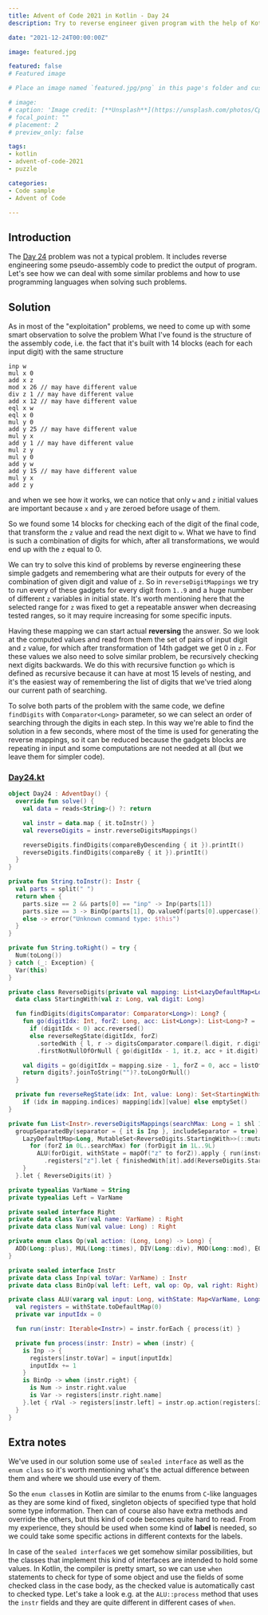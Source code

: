 ```yaml
---
title: Advent of Code 2021 in Kotlin - Day 24
description: Try to reverse engineer given program with the help of Kotlin language.

date: "2021-12-24T00:00:00Z"

image: featured.jpg

featured: false
# Featured image

# Place an image named `featured.jpg/png` in this page's folder and customize its options here.

# image:
# caption: 'Image credit: [**Unsplash**](https://unsplash.com/photos/CpkOjOcXdUY)'
# focal_point: ""
# placement: 2
# preview_only: false

tags:
- kotlin
- advent-of-code-2021
- puzzle

categories:
- Code sample
- Advent of Code

---
```


## Introduction

The [Day 24](https://adventofcode.com/2021/day/24) problem was not a typical problem. It includes reverse engineering
some pseudo-assembly code to predict the output of program. Let's see how we can deal with some similar problems
and how to use programming languages when solving such problems.

## Solution

As in most of the "exploitation" problems, we need to come up with some smart observation to solve the problem
What I've found is the structure of the assembly code, i.e. the fact that it's built with 14 blocks (each for
each input digit) with the same structure
```shell
inp w
mul x 0
add x z
mod x 26 // may have different value
div z 1 // may have different value
add x 12 // may have different value
eql x w
eql x 0
mul y 0
add y 25 // may have different value
mul y x
add y 1 // may have different value
mul z y
mul y 0
add y w
add y 15 // may have different value
mul y x
add z y
```
and when we see how it works, we can notice that only `w` and `z` initial values are important because
`x` and `y` are zeroed before usage of them.

So we found some 14 blocks for checking each of the digit of the final code, that transform the `z` value
and read the next digit to `w`. What we have to find is such a combination of digits for which, after all
transformations, we would end up with the `z` equal to 0.

We can try to solve this kind of problems by reverse engineering these simple gadgets and remembering what are
their outputs for every of the combination of given digit and value of `z`. So in `reverseDigitMappings` we try to
run every of these gadgets for every digit from `1..9` and a huge number of different `z` variables in initial state.
It's worth mentioning here that the selected range for `z` was fixed to get a repeatable answer when decreasing
tested ranges, so it may require increasing for some specific inputs.

Having these mapping we can start actual **reversing** the answer. So we look at the computed values and read from
them the set of pairs of input digit and `z` value, for which after transformation of 14th gadget we get 0 in
`z`. For these values we also need to solve similar problem, be recursively checking next digits backwards.
We do this with recursive function `go` which is defined as recursive because it can have at most 15 levels
of nesting, and it's the easiest way of remembering the list of digits that we've tried along our
current path of searching.

To solve both parts of the problem with the same code, we define `findDigits` with `Comparator<Long>` parameter,
so we can select an order of searching through the digits in each step. In this way we're able to find the
solution in a few seconds, where most of the time is used for generating the reverse mappings, so it can be reduced
because the gadgets blocks are repeating in input and some computations are not needed at all (but we leave them
for simpler code).

### [Day24.kt](https://github.com/avan1235/advent-of-code-2021/blob/master/src/main/kotlin/Day24.kt)
```kotlin
object Day24 : AdventDay() {
  override fun solve() {
    val data = reads<String>() ?: return

    val instr = data.map { it.toInstr() }
    val reverseDigits = instr.reverseDigitsMappings()

    reverseDigits.findDigits(compareByDescending { it }).printIt()
    reverseDigits.findDigits(compareBy { it }).printIt()
  }
}

private fun String.toInstr(): Instr {
  val parts = split(" ")
  return when {
    parts.size == 2 && parts[0] == "inp" -> Inp(parts[1])
    parts.size == 3 -> BinOp(parts[1], Op.valueOf(parts[0].uppercase()), parts[2].toRight())
    else -> error("Unknown command type: $this")
  }
}

private fun String.toRight() = try {
  Num(toLong())
} catch (_: Exception) {
  Var(this)
}

private class ReverseDigits(private val mapping: List<LazyDefaultMap<Long, MutableSet<StartingWith>>>) {
  data class StartingWith(val z: Long, val digit: Long)

  fun findDigits(digitsComparator: Comparator<Long>): Long? {
    fun go(digitIdx: Int, forZ: Long, acc: List<Long>): List<Long>? =
      if (digitIdx < 0) acc.reversed()
      else reverseRegState(digitIdx, forZ)
        .sortedWith { l, r -> digitsComparator.compare(l.digit, r.digit) }
        .firstNotNullOfOrNull { go(digitIdx - 1, it.z, acc + it.digit) }

    val digits = go(digitIdx = mapping.size - 1, forZ = 0, acc = listOf())
    return digits?.joinToString("")?.toLongOrNull()
  }

  private fun reverseRegState(idx: Int, value: Long): Set<StartingWith> =
    if (idx in mapping.indices) mapping[idx][value] else emptySet()
}

private fun List<Instr>.reverseDigitsMappings(searchMax: Long = 1 shl 15): ReverseDigits =
  groupSeparatedBy(separator = { it is Inp }, includeSeparator = true) { instr ->
    LazyDefaultMap<Long, MutableSet<ReverseDigits.StartingWith>>(::mutableSetOf).also { finishedWith ->
      for (forZ in 0L..searchMax) for (forDigit in 1L..9L)
        ALU(forDigit, withState = mapOf("z" to forZ)).apply { run(instr) }
          .registers["z"].let { finishedWith[it].add(ReverseDigits.StartingWith(forZ, forDigit)) }
    }
  }.let { ReverseDigits(it) }

private typealias VarName = String
private typealias Left = VarName

private sealed interface Right
private data class Var(val name: VarName) : Right
private data class Num(val value: Long) : Right

private enum class Op(val action: (Long, Long) -> Long) {
  ADD(Long::plus), MUL(Long::times), DIV(Long::div), MOD(Long::mod), EQL({ l, r -> if (l == r) 1 else 0 })
}

private sealed interface Instr
private data class Inp(val toVar: VarName) : Instr
private data class BinOp(val left: Left, val op: Op, val right: Right) : Instr

private class ALU(vararg val input: Long, withState: Map<VarName, Long> = emptyMap()) {
  val registers = withState.toDefaultMap(0)
  private var inputIdx = 0

  fun run(instr: Iterable<Instr>) = instr.forEach { process(it) }

  private fun process(instr: Instr) = when (instr) {
    is Inp -> {
      registers[instr.toVar] = input[inputIdx]
      inputIdx += 1
    }
    is BinOp -> when (instr.right) {
      is Num -> instr.right.value
      is Var -> registers[instr.right.name]
    }.let { rVal -> registers[instr.left] = instr.op.action(registers[instr.left], rVal) }
  }
}
```

## Extra notes

We've used in our solution some use of `sealed interface` as well as the `enum class` so it's worth mentioning
what's the actual difference between them and where we should use every of them.

So the `enum class`es in Kotlin are similar to the enums from `C`-like languages as they are some kind of
fixed, singleton objects of specified type that hold some type information. Then can of course also have extra
methods and override the others, but this kind of code becomes quite hard to read. From my experience, they
should be used when some kind of **label** is needed, so we could take some specific actions in different
contexts for the labels.

In case of the `sealed interface`s we get somehow similar possibilities, but the classes that implement this
kind of interfaces are intended to hold some values. In Kotlin, the compiler is pretty smart, so we can
use `when` statements to check for type of some object and use the fields of some checked class in the
case body, as the checked value is automatically cast to checked type. Let's take a look e.g. at the `ALU::process`
method that uses the `instr` fields and they are quite different in different cases of `when`.
